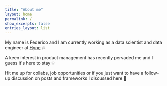 ```yaml
---
title: "About me"
layout: home
permalink: /
show_excerpts: false
entries_layout: list
---
```


My name  is Federico and I am currently working as a data scientist and data engineer at [Hype](https://www.hype.it/) 💥

A keen interest in product management has recently pervaded me and I guess it's here to stay 💡

Hit me up for collabs, job opportunities or if you just want to have a follow-up discussion on posts and frameworks I discussed here 🤝